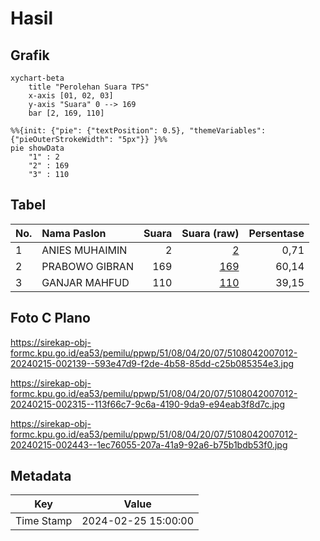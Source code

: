 # Hasil

## Grafik

```mermaid
xychart-beta
    title "Perolehan Suara TPS"
    x-axis [01, 02, 03]
    y-axis "Suara" 0 --> 169
    bar [2, 169, 110]
```

```mermaid
%%{init: {"pie": {"textPosition": 0.5}, "themeVariables": {"pieOuterStrokeWidth": "5px"}} }%%
pie showData
    "1" : 2
    "2" : 169
    "3" : 110
```

## Tabel

| No. | Nama Paslon    | Suara | Suara (raw) | Persentase |
|:--- |:-------------- | -----:| -----------:| ----------:|
| 1   | ANIES MUHAIMIN | 2     | [2][p-1]    | 0,71       |
| 2   | PRABOWO GIBRAN | 169   | [169][p-2]  | 60,14      |
| 3   | GANJAR MAHFUD  | 110   | [110][p-3]  | 39,15      |


[p-1]: https://github.com/gigit-pemilu/pemilu-2024-51-bali/blob/main/pilpres/hitung-suara/sub/51-bali/sub/08-buleleng/sub/04-banjar/sub/2007-gobleg/sub/012-tps/sub/paslon-1.txt
[p-2]: https://github.com/gigit-pemilu/pemilu-2024-51-bali/blob/main/pilpres/hitung-suara/sub/51-bali/sub/08-buleleng/sub/04-banjar/sub/2007-gobleg/sub/012-tps/sub/paslon-2.txt
[p-3]: https://github.com/gigit-pemilu/pemilu-2024-51-bali/blob/main/pilpres/hitung-suara/sub/51-bali/sub/08-buleleng/sub/04-banjar/sub/2007-gobleg/sub/012-tps/sub/paslon-3.txt

## Foto C Plano

https://sirekap-obj-formc.kpu.go.id/ea53/pemilu/ppwp/51/08/04/20/07/5108042007012-20240215-002139--593e47d9-f2de-4b58-85dd-c25b085354e3.jpg

https://sirekap-obj-formc.kpu.go.id/ea53/pemilu/ppwp/51/08/04/20/07/5108042007012-20240215-002315--113f66c7-9c6a-4190-9da9-e94eab3f8d7c.jpg

https://sirekap-obj-formc.kpu.go.id/ea53/pemilu/ppwp/51/08/04/20/07/5108042007012-20240215-002443--1ec76055-207a-41a9-92a6-b75b1bdb53f0.jpg


## Metadata

| Key        | Value               |
| ---------- | ------------------- |
| Time Stamp | 2024-02-25 15:00:00 |




